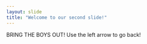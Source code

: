 ```yaml
---
layout: slide
title: "Welcome to our second slide!"
---
```

BRING THE BOYS OUT!
Use the left arrow to go back!
